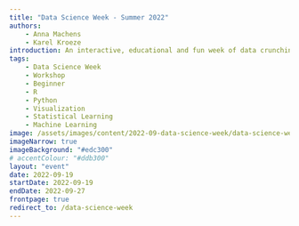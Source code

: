 ```yaml
---
title: "Data Science Week - Summer 2022"
authors:
    - Anna Machens
    - Karel Kroeze
introduction: An interactive, educational and fun week of data crunching, modelling, (virtual) lunch workshops, and team work open to all BMS students and staff.
tags:
    - Data Science Week
    - Workshop
    - Beginner
    - R
    - Python
    - Visualization
    - Statistical Learning
    - Machine Learning
image: /assets/images/content/2022-09-data-science-week/data-science-week-people-at-work.svg
imageNarrow: true
imageBackground: "#edc300"
# accentColour: "#ddb300"
layout: "event"
date: 2022-09-19
startDate: 2022-09-19
endDate: 2022-09-27
frontpage: true
redirect_to: /data-science-week
---
```


<!-- Note: this page redirects to /data-science-week, edit details there. -->

